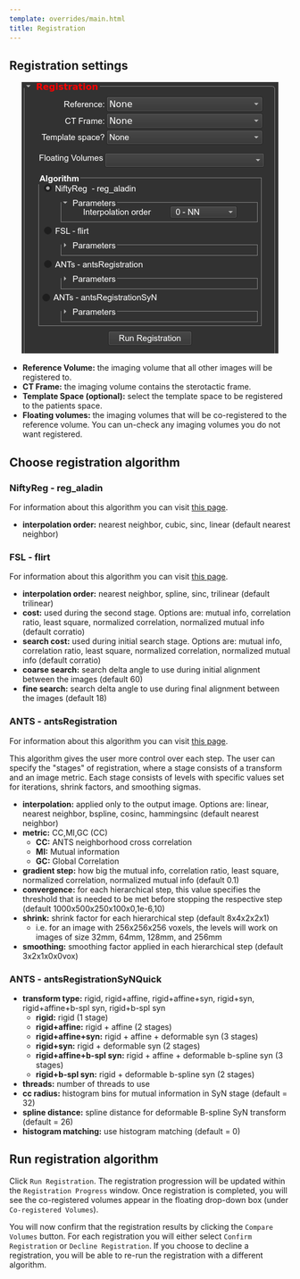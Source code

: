 ```yaml
---
template: overrides/main.html
title: Registration
---
```


## Registration settings

<p align="center"><img src="img/image_registration.png" alt="widget04" /></p>

* **Reference Volume:** the imaging volume that all other images will be registered to.
* **CT Frame:** the imaging volume contains the sterotactic frame.
* **Template Space (optional):** select the template space to be registered to the patients space. 
* **Floating volumes:** the imaging volumes that will be co-registered to the reference volume. You can un-check any imaging volumes you do not want registered.

## Choose registration algorithm

### NiftyReg - reg_aladin

For information about this algorithm you can visit <a href="https://www.nitrc.org/projects/niftyreg/" target="_blank">this page</a>.

* **interpolation order:** nearest neighbor, cubic, sinc, linear (default nearest neighbor)

### FSL - flirt

For information about this algorithm you can visit <a href="https://fsl.fmrib.ox.ac.uk/fsl/fslwiki/FLIRT/UserGuide" target="_blank">this page</a>.

* **interpolation order:** nearest neighbor, spline, sinc, trilinear (default trilinear)
* **cost:** used during the second stage. Options are: mutual info, correlation ratio, least square, normalized correlation, normalized mutual info (default corratio)
* **search cost:** used during initial search stage. Options are: mutual info, correlation ratio, least square, normalized correlation, normalized mutual info (default corratio)
* **coarse search:** search delta angle to use during initial alignment between the images (default 60)
* **fine search:**  search delta angle to use during final alignment between the images (default 18)

### ANTS - antsRegistration

For information about this algorithm you can visit <a href="https://www.nitrc.org/projects/ants" target="_blank">this page</a>.

This algorithm gives the user more control over each step. The user can specify the "stages" of registration, where a stage consists of a transform and an image metric. Each stage consists of levels with specific values set for iterations, shrink factors, and smoothing sigmas.

* **interpolation:** applied only to the output image. Options are: linear, nearest neighbor, bspline, cosinc, hammingsinc  (default nearest neighbor)
* **metric:** CC,MI,GC   (CC)
    - **CC:** ANTS neighborhood cross correlation
    - **MI:** Mutual information
    - **GC:** Global Correlation
* **gradient step:** how big the mutual info, correlation ratio, least square, normalized correlation, normalized mutual info  (default 0.1)
* **convergence:** for each hierarchical step, this value specifies the threshold that is needed to be met before stopping the respective step  (default 1000x500x250x100x0,1e-6,10)
* **shrink:** shrink factor for each hierarchical step  (default 8x4x2x2x1)
    - i.e. for an image with 256x256x256 voxels, the levels will work on images of size 32mm, 64mm, 128mm, and 256mm
* **smoothing:** smoothing factor applied in each hierarchical step  (default 3x2x1x0x0vox)

### ANTS - antsRegistrationSyNQuick
* **transform type:** rigid, rigid+affine, rigid+affine+syn, rigid+syn, rigid+affine+b-spl syn, rigid+b-spl syn
    - **rigid:** rigid (1 stage)
    - **rigid+affine:** rigid + affine (2 stages)
    - **rigid+affine+syn:** rigid + affine + deformable syn (3 stages)
    - **rigid+syn:** rigid + deformable syn (2 stages)
    - **rigid+affine+b-spl syn:** rigid + affine + deformable b-spline syn (3 stages)
    - **rigid+b-spl syn:** rigid + deformable b-spline syn (2 stages)
* **threads:** number of threads to use
* **cc radius:** histogram bins for mutual information in SyN stage (default = 32)
* **spline distance:** spline distance for deformable B-spline SyN transform (default = 26)
* **histogram matching:** use histogram matching (default = 0)

## Run registration algorithm

Click `Run Registration`. The registration progression will be updated within the `Registration Progress` window. Once registration is completed, you will see the co-registered volumes appear in the floating drop-down box (under `Co-registered Volumes`).

You will now confirm that the registration results by clicking the `Compare Volumes` button. For each registration you will either select `Confirm Registration` or `Decline Registration`. If you choose to decline a registration, you will be able to re-run the registration with a different algorithm.


<br>
<br>
<br>